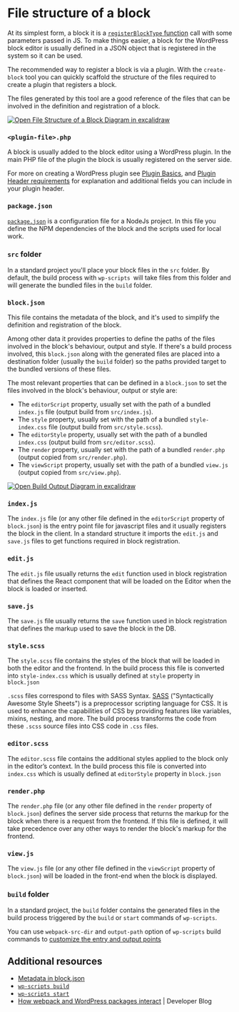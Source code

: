 # File structure of a block

At its simplest form, a block it is a [`registerBlockType` function](https://developer.wordpress.org/block-editor/reference-guides/packages/packages-blocks/#registerblocktype) call with some parameters passed in JS. To make things easier, a block for the WordPress block editor is usually defined in a JSON object that is registered in the system so it can be used.

The recommended way to register a block is via a plugin. With the `create-block` tool you can quickly scaffold the structure of the files required to create a plugin that registers a block. 

The files generated by this tool are a good reference of the files that can be involved in the definition and registration of a block.

[![Open File Structure of a Block Diagram in excalidraw](https://developer.wordpress.org/files/2023/11/file-structure-block.png)](https://excalidraw.com/#json=YYpeR-kY1ZMhFKVZxGhMi,mVZewfwNAh_oL-7bj4gmdw "Open File Structure of a Block Diagram in excalidraw")

### `<plugin-file>.php`

A block is usually added to the block editor using a WordPress plugin. In the main PHP file of the plugin the block is usually registered on the server side.

<div class="callout callout-info">
For more on creating a WordPress plugin see <a href="https://developer.wordpress.org/plugins/plugin-basics/">Plugin Basics</a>, and <a href="https://developer.wordpress.org/plugins/plugin-basics/header-requirements/">Plugin Header requirements</a> for explanation and additional fields you can include in your plugin header.
</div>

### `package.json`

[`package.json`](https://docs.npmjs.com/cli/v10/configuring-npm/package-json) is a configuration file for a NodeJs project. In this file you define the NPM dependencies of the block and the scripts used for local work.

### `src` folder

In a standard project you'll place your block files in the `src` folder. By default, the build process with `wp-scripts `will take files from this folder and will generate the bundled files in the `build` folder. 

### `block.json`

This file contains the metadata of the block, and it's used to simplify the definition and registration of the block. 

Among other data it provides properties to define the paths of the files involved in the block's behaviour, output and style. If there's a build process involved, this `block.json` along with the generated files are placed into a destination folder (usually the `build` folder) so the paths provided target to the bundled versions of these files.

The most relevant properties that can be defined in a `block.json` to set the files involved in the block's behaviour, output or style are:
- The `editorScript` property, usually set with the path of a bundled `index.js` file (output build from `src/index.js`).
- The `style` property, usually set with the path of a bundled `style-index.css` file (output build from `src/style.scss`).
- The `editorStyle` property, usually set with the path of a bundled `index.css` (output build from `src/editor.scss`).
- The `render` property, usually set with the path of a bundled `render.php` (output copied from `src/render.php`).
- The `viewScript` property, usually set with the path of a bundled `view.js` (output copied from `src/view.php`).

[![Open Build Output Diagram in excalidraw](https://developer.wordpress.org/files/2023/11/file-structure-build-output.png)](https://excalidraw.com/#json=c22LROgcG4JkD-7SkuE-N,rQW_ViJBq0Yk3qhCgqD6zQ "Open Build Output Diagram in excalidraw")

### `index.js`

The `index.js` file (or any other file defined in the `editorScript` property of `block.json`) is the entry point file for javascript files and it usually registers the block in the client. In a standard structure it imports the `edit.js` and `save.js` files to get functions required in block registration.

### `edit.js`

The `edit.js` file usually returns the `edit` function used in block registration that defines the React component that will be loaded on the Editor when the block is loaded or inserted.

### `save.js`

The `save.js` file usually returns the `save` function used in block registration that defines the markup used to save the block in the DB.

### `style.scss`

The `style.scss` file contains the styles of the block that will be loaded in both the editor and the frontend. In the build process this file is converted into `style-index.css` which is usually defined at `style` property in `block.json`

<div class="callout callout-info">
    <code>.scss</code> files correspond to files with SASS Syntax. <a href="https://sass-lang.com/">SASS</a> ("Syntactically Awesome Style Sheets") is a preprocessor scripting language for CSS. It is used to enhance the capabilities of CSS by providing features like variables, mixins, nesting, and more. The build process transforms the code from these <code>.scss</code> source files into CSS code in <code>.css</code> files.
</div>


### `editor.scss`

The `editor.scss` file contains the additional styles applied to the block only in the editor’s context. In the build process this file is converted into `index.css` which is usually defined at `editorStyle` property in `block.json`

### `render.php`

The `render.php` file (or any other file defined in the `render` property of `block.json`) defines the server side process that returns the markup for the block when there is a request from the frontend. If this file is defined, it will take precedence over any other ways to render the block's markup for the frontend.

### `view.js`

The `view.js` file (or any other file defined in the `viewScript` property of `block.json`) will be loaded in the front-end when the block is displayed.

### `build` folder

In a standard project, the `build` folder contains the generated files in the build process triggered by the `build` or `start` commands of `wp-scripts`. 

<div class="callout callout-tip">
    You can use <code>webpack-src-dir</code> and <code>output-path</code> option of <code>wp-scripts</code> build commands to <a href="https://developer.wordpress.org/block-editor/reference-guides/packages/packages-scripts/#automatic-block-json-detection-and-the-source-code-directory">customize the entry and output points</a>
</div>

## Additional resources

- [Metadata in block.json](https://developer.wordpress.org/block-editor/reference-guides/block-api/block-metadata/)
- [`wp-scripts build`](https://developer.wordpress.org/block-editor/reference-guides/packages/packages-scripts/#build)
- [`wp-scripts start`](https://developer.wordpress.org/block-editor/reference-guides/packages/packages-scripts/#start)
- [How webpack and WordPress packages interact](https://developer.wordpress.org/news/2023/04/how-webpack-and-wordpress-packages-interact/) | Developer Blog
